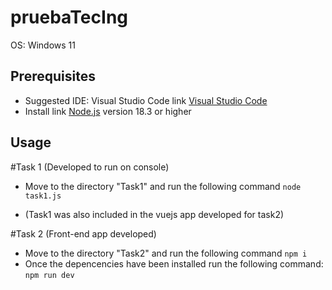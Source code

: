 # pruebaTecIng

OS: Windows 11

## Prerequisites
+ Suggested IDE: Visual Studio Code link [Visual Studio Code](https://code.visualstudio.com/) 
+ Install link [Node.js](https://nodejs.org/en) version 18.3 or higher

## Usage

#Task 1 (Developed to run on console)
+ Move to the directory "Task1" and run the following command
`node task1.js`
- (Task1 was also included in the vuejs app developed for task2)

#Task 2 (Front-end app developed)
+ Move to the directory "Task2" and run the following command
`npm i`
+ Once the depencencies have been installed run the following command:
`npm run dev`
